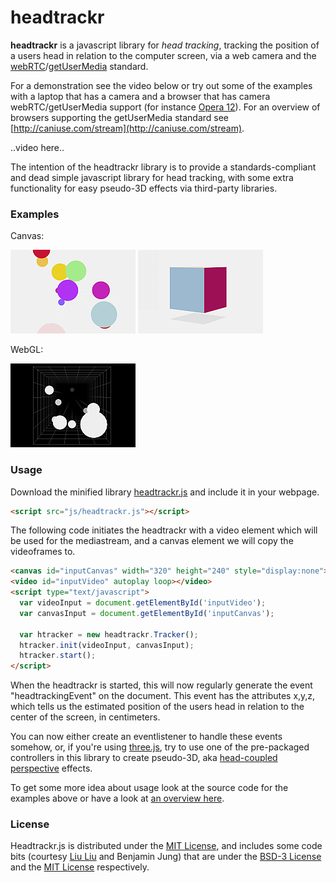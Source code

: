 headtrackr
==========

**headtrackr** is a javascript library for *head tracking*, tracking the position of a users head in relation to the computer screen, via a web camera and the [webRTC](http://www.webrtc.org/)/[getUserMedia](http://dev.w3.org/2011/webrtc/editor/getusermedia.html) standard.

For a demonstration see the video below or try out some of the examples with a laptop that has a camera and a browser that has camera webRTC/getUserMedia support (for instance [Opera 12](http://www.opera.com/browser/next/)). For an overview of browsers supporting the getUserMedia standard see [http://caniuse.com/stream](http://caniuse.com/stream).

..video here..

The intention of the headtrackr library is to provide a standards-compliant and dead simple javascript library for head tracking, with some extra functionality for easy pseudo-3D effects via third-party libraries.

### Examples ###

Canvas:

[![sprites](/demos/media/sprites_thumbnail.png)](/demos/sprites_canvas.html)
[![cube](/demos/media/cube_thumbnail.png)](/demos/cube.html)

WebGL:

[![targets](/demos/media/targets_thumbnail.png)](/demos/targets.html)

### Usage ###

Download the minified library [headtrackr.js](https://github.com/auduno/headtrackr/build/headtrackr.js) and include it in your webpage.

```html
<script src="js/headtrackr.js"></script>
```

The following code initiates the headtrackr with a video element which will be used for the mediastream, and a canvas element we will copy the videoframes to.

```html
<canvas id="inputCanvas" width="320" height="240" style="display:none"></canvas>
<video id="inputVideo" autoplay loop></video>
<script type="text/javascript">
  var videoInput = document.getElementById('inputVideo');
  var canvasInput = document.getElementById('inputCanvas');
  
  var htracker = new headtrackr.Tracker();
  htracker.init(videoInput, canvasInput);
  htracker.start();
</script>
```

When the headtrackr is started, this will now regularly generate the event "headtrackingEvent" on the document. This event has the attributes x,y,z, which tells us the estimated position of the users head in relation to the center of the screen, in centimeters.

You can now either create an eventlistener to handle these events somehow, or, if you're using [three.js](https://github.com/mrdoob/three.js/), try to use one of the pre-packaged controllers in this library to create pseudo-3D, aka [head-coupled perspective](http://en.wikipedia.org/wiki/Head-coupled_perspective) effects.

To get some more idea about usage look at the source code for the examples above or have a look at [an overview here](http://.).

### License ###

Headtrackr.js is distributed under the [MIT License](http://www.opensource.org/licenses/MIT), and includes some code bits (courtesy [Liu Liu](https://github.com/liuliu) and Benjamin Jung) that are under the [BSD-3 License](http://www.opensource.org/licenses/BSD-3-Clause) and the [MIT License](http://www.opensource.org/licenses/MIT) respectively.